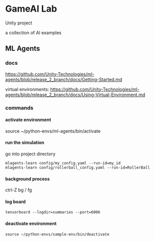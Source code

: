 # GameAI Lab
Unity project

a collection of AI examples

## ML Agents

### docs
https://github.com/Unity-Technologies/ml-agents/blob/release_2_branch/docs/Getting-Started.md

virtual environments:
https://github.com/Unity-Technologies/ml-agents/blob/release_2_branch/docs/Using-Virtual-Environment.md

### commands
#### activate environment
source ~/python-envs/ml-agents/bin/activate

#### run the simulation
go into project directory

`mlagents-learn config/my_config.yaml --run-id=my_id`  
`mlagents-learn config/rollerball_config.yaml --run-id=RollerBall`

#### background process
ctrl-Z
bg / fg

#### log board
`tensorboard --logdir=summaries --port=6006`

#### deactivate environment
`source ~/python-envs/sample-env/bin/deactivate`
